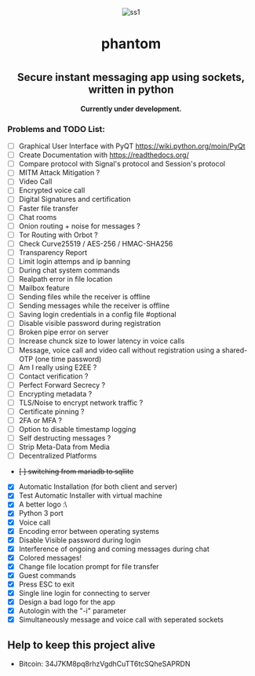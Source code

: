 <div align="center">
  <p align="center">
    <img alt="ss1" src="https://raw.githubusercontent.com/f34rl00/phantom/main/images/logo_6_scaled_white.png">
  </p>
  <h1>
    phantom
  <h1>
  <h2>
    Secure instant messaging app using sockets, written in python
  </h2>
  <b>
    Currently under development.
  </b>
</div>

### Problems and TODO List:
- [ ] Graphical User Interface with PyQT https://wiki.python.org/moin/PyQt
- [ ] Create Documentation with https://readthedocs.org/
- [ ] Compare protocol with Signal's protocol and Session's protocol
- [ ] MITM Attack Mitigation ?
- [ ] Video Call
- [ ] Encrypted voice call
- [ ] Digital Signatures and certification
- [ ] Faster file transfer
- [ ] Chat rooms
- [ ] Onion routing + noise for messages ?
- [ ] Tor Routing with Orbot ?
- [ ] Check Curve25519 / AES-256 / HMAC-SHA256
- [ ] Transparency Report
- [ ] Limit login attemps and ip banning
- [ ] During chat system commands
- [ ] Realpath error in file location
- [ ] Mailbox feature
- [ ] Sending files while the receiver is offline
- [ ] Sending messages while the receiver is offline
- [ ] Saving login credentials in a config file #optional
- [ ] Disable visible password during registration
- [ ] Broken pipe error on server
- [ ] Increase chunck size to lower latency in voice calls
- [ ] Message, voice call and video call without registration using a shared-OTP (one time password)
- [ ] Am I really using E2EE ?
- [ ] Contact verification ?
- [ ] Perfect Forward Secrecy ?
- [ ] Encrypting metadata ?
- [ ] TLS/Noise to encrypt network traffic ?
- [ ] Certificate pinning ?
- [ ] 2FA or MFA ?
- [ ] Option to disable timestamp logging
- [ ] Self destructing messages ?
- [ ] Strip Meta-Data from Media
- [ ] Decentralized Platforms
- ~~[ ] switching from mariadb to sqllite~~
- [x] Automatic Installation (for both client and server)
- [x] Test Automatic Installer with virtual machine
- [x] A better logo :\
- [x] Python 3 port
- [x] Voice call
- [x] Encoding error between operating systems
- [x] Disable Visible password during login
- [x] Interference of ongoing and coming messages during chat
- [x] Colored messages!
- [x] Change file location prompt for file transfer
- [x] Guest commands
- [x] Press ESC to exit
- [x] Single line login for connecting to server
- [x] Design a bad logo for the app
- [x] Autologin with the "-i" parameter
- [x] Simultaneously message and voice call with seperated sockets

## Help to keep this project alive
- Bitcoin: 34J7KM8pq8rhzVgdhCuTT6tcSQheSAPRDN
